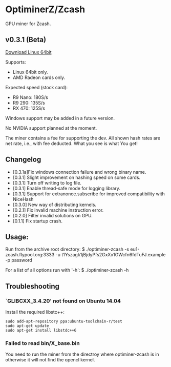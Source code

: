 # OptiminerZ/Zcash

GPU miner for Zcash.

## v0.3.1 (Beta)
[Download Linux 64bit](https://github.com/Optiminer/OptiminerZcash/raw/master/optiminer-zcash-0.3.1.tar.gz)

<!--
[Download Windows 32bit](https://github.com/Optiminer/OptiminerZcash/raw/master/optiminer-zcash-0.3.1a.zip)
-->

Supports:
- Linux 64bit only.
- AMD Radeon cards only.

Expected speed (stock card):
- R9 Nano: 180S/s
- R9 290: 135S/s
- RX 470: 125S/s

Windows support may be added in a future version.

No NVIDIA support planned at the moment.

The miner contains a fee for supporting the dev. All shown hash rates are
net rate, i.e., with fee deducted. What you see is what You get!

## Changelog
- [0.3.1a]Fix windows connection failure and wrong binary name.
- [0.3.1] Slight improvement on hashing speed on some cards.
- [0.3.1] Turn off writing to log file.
- [0.3.1] Enable thread-safe mode for logging library.
- [0.3.1] Support for extranonce.subscribe for improved compatibility with
  NiceHash
- [0.3.0] New way of distributing kernels.
- [0.2.1] Fix invalid machine instruction error.
- [0.2.0] Filter invalid solutions on GPU.
- [0.1.1] Fix startup crash.

## Usage:
Run from the archive root directory:
$ ./optiminer-zcash -s eu1-zcash.flypool.org:3333 -u t1Yszagk1jBjdyPfs2GxXx1GWcfn6fdTuFJ.example -p password

For a list of all options run with '-h':
$ ./optiminer-zcash -h

<!--
### Windows:
You need to intall [32-bit Cygwin](https://www.cygwin.com/) first! Then, run the
command above from within the cygwin terminal!
-->

## Troubleshooting

### `GLIBCXX_3.4.20' not found on Ubuntu 14.04
Install the required libstc++:
```shell
sudo add-apt-repository ppa:ubuntu-toolchain-r/test 
sudo apt-get update
sudo apt-get install libstdc++6
```

### Failed to read bin/X_base.bin
You need to run the miner from the directroy where optiminer-zcash is in
otherwise it will not find the opencl kernel.

